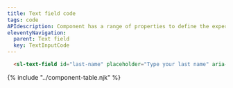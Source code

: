 ```yaml
---
title: Text field code
tags: code
APIdescription: Component has a range of properties to define the experience in different use cases.
eleventyNavigation:
  parent: Text field
  key: TextInputCode
---
```

<section class="no-heading">

<div class="ds-example">
  <sl-text-field
    id="last-name"
    placeholder="Type your last name"
    aria-label="Last name"
  ></sl-text-field>
</div>

<div class="ds-code">

  ```html
    <sl-text-field id="last-name" placeholder="Type your last name" aria-label="Last name"></sl-text-field>
  ```

</div>

</section>

{% include "../component-table.njk" %}
